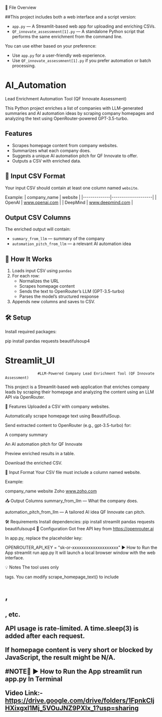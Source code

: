 📂 File Overview

##This project includes both a web interface and a script version:

- `app.py` — A Streamlit-based web app for uploading and enriching CSVs.
- `QF_innovate_assessmnent[1].py` — A standalone Python script that performs the same enrichment from the command line.

You can use either based on your preference:
- Use `app.py` for a user-friendly web experience.
- Use `QF_innovate_assessmnent[1].py` if you prefer automation or batch processing.

# AI_Automation
Lead Enrichment Automation Tool (QF Innovate Assessment)

This Python project enriches a list of companies with LLM-generated summaries and AI automation ideas by scraping company homepages and analyzing the text using OpenRouter-powered GPT-3.5-turbo.

##  Features

-  Scrapes homepage content from company websites.
-  Summarizes what each company does.
-  Suggests a unique AI automation pitch for QF Innovate to offer.
-  Outputs a CSV with enriched data.

## 📁 Input CSV Format

Your input CSV should contain at least one column named `website`.

Example:
| company_name | website             |
|--------------|---------------------|
| OpenAI       | www.openai.com      |
| DeepMind     | www.deepmind.com    |

##  Output CSV Columns

The enriched output will contain:
- `summary_from_llm` — summary of the company
- `automation_pitch_from_llm` — a relevant AI automation idea

## 🔧 How It Works

1. Loads input CSV using `pandas`
2. For each row:
   - Normalizes the URL
   - Scrapes homepage content
   - Sends the text to OpenRouter’s LLM (GPT-3.5-turbo)
   - Parses the model’s structured response
3. Appends new columns and saves to CSV.

## 🛠 Setup

Install required packages:

pip install pandas requests beautifulsoup4


# Streamlit_UI
                   #LLM-Powered Company Lead Enrichment Tool (QF Innovate Assessment)
This project is a Streamlit-based web application that enriches company leads by scraping their homepage and analyzing the content using an LLM API via OpenRouter.

🚀 Features
Uploaded a CSV with company websites.

Automatically scrape homepage text using BeautifulSoup.

Send extracted content to OpenRouter (e.g., gpt-3.5-turbo) for:

A company summary

An AI automation pitch for QF Innovate

Preview enriched results in a table.

Download the enriched CSV.

📁 Input Format
Your CSV file must include a column named website.

Example:

company_name	website
Zoho	www.zoho.com

📤 Output Columns
summary_from_llm — What the company does.

automation_pitch_from_llm — A tailored AI idea QF Innovate can pitch.

🛠 Requirements
Install dependencies:
pip install streamlit pandas requests beautifulsoup4
🔐 Configuration
Got free API key from https://openrouter.ai

In app.py, replace the placeholder key:

OPENROUTER_API_KEY = "sk-or-xxxxxxxxxxxxxxxxxxxx"
▶️ How to Run the App
streamlit run app.py
It will launch a local browser window with the web interface.

💡 Notes
The tool uses only <p> tags. You can modify scrape_homepage_text() to include <h1>, <h2>, etc.

API usage is rate-limited. A time.sleep(3) is added after each request.

If homepage content is very short or blocked by JavaScript, the result might be N/A.

#NOTE🥇
▶️ How to Run the App
streamlit run app.py In Terminal

Video Link:-
https://drive.google.com/drive/folders/1FpnkCIjHXixgxl1Mj_5VOuJNZ9PXlx_1?usp=sharing



